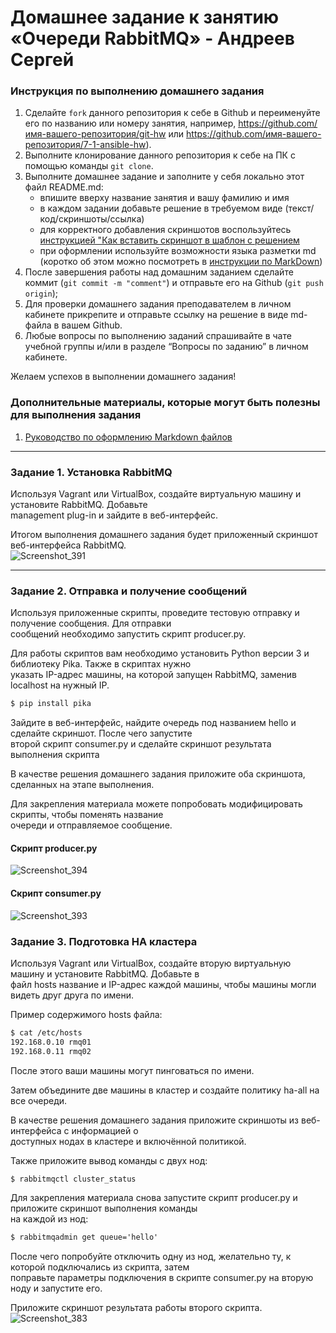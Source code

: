 # Домашнее задание к занятию «Очереди RabbitMQ» - Андреев Сергей


### Инструкция по выполнению домашнего задания

   1. Сделайте `fork` данного репозитория к себе в Github и переименуйте его по названию или номеру занятия, например, https://github.com/имя-вашего-репозитория/git-hw или  https://github.com/имя-вашего-репозитория/7-1-ansible-hw).
   2. Выполните клонирование данного репозитория к себе на ПК с помощью команды `git clone`.
   3. Выполните домашнее задание и заполните у себя локально этот файл README.md:
      - впишите вверху название занятия и вашу фамилию и имя
      - в каждом задании добавьте решение в требуемом виде (текст/код/скриншоты/ссылка)
      - для корректного добавления скриншотов воспользуйтесь [инструкцией "Как вставить скриншот в шаблон с решением](https://github.com/netology-code/sys-pattern-homework/blob/main/screen-instruction.md)
      - при оформлении используйте возможности языка разметки md (коротко об этом можно посмотреть в [инструкции  по MarkDown](https://github.com/netology-code/sys-pattern-homework/blob/main/md-instruction.md))
   4. После завершения работы над домашним заданием сделайте коммит (`git commit -m "comment"`) и отправьте его на Github (`git push origin`);
   5. Для проверки домашнего задания преподавателем в личном кабинете прикрепите и отправьте ссылку на решение в виде md-файла в вашем Github.
   6. Любые вопросы по выполнению заданий спрашивайте в чате учебной группы и/или в разделе “Вопросы по заданию” в личном кабинете.
   
Желаем успехов в выполнении домашнего задания!
   
### Дополнительные материалы, которые могут быть полезны для выполнения задания

1. [Руководство по оформлению Markdown файлов](https://gist.github.com/Jekins/2bf2d0638163f1294637#Code)

---

### Задание 1. Установка RabbitMQ

Используя Vagrant или VirtualBox, создайте виртуальную машину и установите RabbitMQ. Добавьте  
management plug-in и зайдите в веб-интерфейс.  

Итогом выполнения домашнего задания будет приложенный скриншот веб-интерфейса RabbitMQ.  
![Screenshot_391](https://github.com/SergeiViktorovich/gitlab-hw/assets/143599204/cbfc5189-567f-4da4-b2d2-9552da5c2ec4)  
 
---

### Задание 2. Отправка и получение сообщений

Используя приложенные скрипты, проведите тестовую отправку и получение сообщения. Для отправки  
сообщений необходимо запустить скрипт producer.py.  

Для работы скриптов вам необходимо установить Python версии 3 и библиотеку Pika. Также в скриптах нужно  
указать IP-адрес машины, на которой запущен RabbitMQ, заменив localhost на нужный IP.  
```md
$ pip install pika
```
Зайдите в веб-интерфейс, найдите очередь под названием hello и сделайте скриншот. После чего запустите  
второй скрипт consumer.py и сделайте скриншот результата выполнения скрипта  

В качестве решения домашнего задания приложите оба скриншота, сделанных на этапе выполнения.  

Для закрепления материала можете попробовать модифицировать скрипты, чтобы поменять название  
очереди и отправляемое сообщение.  

#### Скрипт producer.py  
![Screenshot_394](https://github.com/SergeiViktorovich/gitlab-hw/assets/143599204/f08bb113-b6dc-4e30-a57a-3bc160e5a892)  
#### Скрипт consumer.py  
![Screenshot_393](https://github.com/SergeiViktorovich/gitlab-hw/assets/143599204/543d9ef5-37a3-4fe4-b32e-62d53a59e751)  

### Задание 3. Подготовка HA кластера

Используя Vagrant или VirtualBox, создайте вторую виртуальную машину и установите RabbitMQ. Добавьте в  
файл hosts название и IP-адрес каждой машины, чтобы машины могли видеть друг друга по имени.  

Пример содержимого hosts файла:  
```md
$ cat /etc/hosts
192.168.0.10 rmq01
192.168.0.11 rmq02
```
После этого ваши машины могут пинговаться по имени.  

Затем объедините две машины в кластер и создайте политику ha-all на все очереди.  

В качестве решения домашнего задания приложите скриншоты из веб-интерфейса с информацией о  
доступных нодах в кластере и включённой политикой.  

Также приложите вывод команды с двух нод:  
```md
$ rabbitmqctl cluster_status
```
Для закрепления материала снова запустите скрипт producer.py и приложите скриншот выполнения команды  
на каждой из нод:  
```md
$ rabbitmqadmin get queue='hello'
```
После чего попробуйте отключить одну из нод, желательно ту, к которой подключались из скрипта, затем  
поправьте параметры подключения в скрипте consumer.py на вторую ноду и запустите его.  

Приложите скриншот результата работы второго скрипта.  
![Screenshot_383](https://github.com/SergeiViktorovich/gitlab-hw/assets/143599204/44372e15-82de-432b-9148-88f978d4e0d7)  

